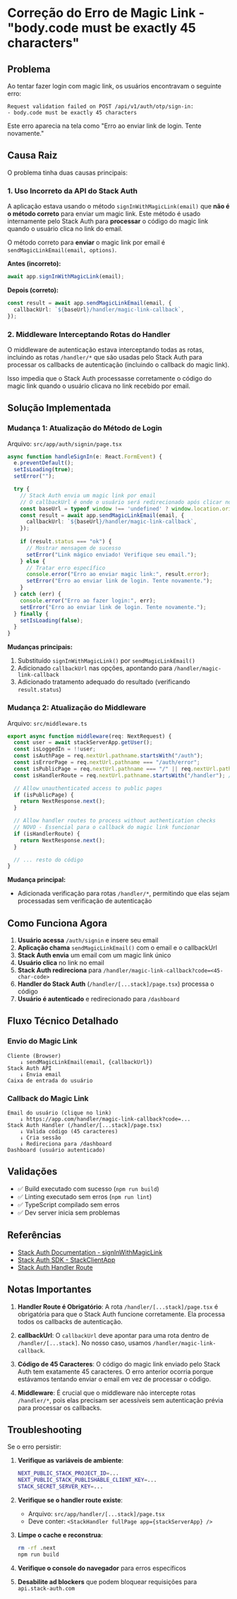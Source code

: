 # Correção do Erro de Magic Link - "body.code must be exactly 45 characters"

## Problema

Ao tentar fazer login com magic link, os usuários encontravam o seguinte erro:

```
Request validation failed on POST /api/v1/auth/otp/sign-in:
- body.code must be exactly 45 characters
```

Este erro aparecia na tela como "Erro ao enviar link de login. Tente novamente."

## Causa Raiz

O problema tinha duas causas principais:

### 1. Uso Incorreto da API do Stack Auth

A aplicação estava usando o método `signInWithMagicLink(email)` que **não é o método correto** para enviar um magic link. Este método é usado internamente pelo Stack Auth para **processar** o código do magic link quando o usuário clica no link do email.

O método correto para **enviar** o magic link por email é `sendMagicLinkEmail(email, options)`.

**Antes (incorreto):**
```typescript
await app.signInWithMagicLink(email);
```

**Depois (correto):**
```typescript
const result = await app.sendMagicLinkEmail(email, {
  callbackUrl: `${baseUrl}/handler/magic-link-callback`,
});
```

### 2. Middleware Interceptando Rotas do Handler

O middleware de autenticação estava interceptando todas as rotas, incluindo as rotas `/handler/*` que são usadas pelo Stack Auth para processar os callbacks de autenticação (incluindo o callback do magic link).

Isso impedia que o Stack Auth processasse corretamente o código do magic link quando o usuário clicava no link recebido por email.

## Solução Implementada

### Mudança 1: Atualização do Método de Login

Arquivo: `src/app/auth/signin/page.tsx`

```typescript
async function handleSignIn(e: React.FormEvent) {
  e.preventDefault();
  setIsLoading(true);
  setError("");

  try {
    // Stack Auth envia um magic link por email
    // O callbackUrl é onde o usuário será redirecionado após clicar no link
    const baseUrl = typeof window !== 'undefined' ? window.location.origin : '';
    const result = await app.sendMagicLinkEmail(email, {
      callbackUrl: `${baseUrl}/handler/magic-link-callback`,
    });
    
    if (result.status === "ok") {
      // Mostrar mensagem de sucesso
      setError("Link mágico enviado! Verifique seu email.");
    } else {
      // Tratar erro específico
      console.error("Erro ao enviar magic link:", result.error);
      setError("Erro ao enviar link de login. Tente novamente.");
    }
  } catch (err) {
    console.error("Erro ao fazer login:", err);
    setError("Erro ao enviar link de login. Tente novamente.");
  } finally {
    setIsLoading(false);
  }
}
```

**Mudanças principais:**
1. Substituído `signInWithMagicLink()` por `sendMagicLinkEmail()`
2. Adicionado `callbackUrl` nas opções, apontando para `/handler/magic-link-callback`
3. Adicionado tratamento adequado do resultado (verificando `result.status`)

### Mudança 2: Atualização do Middleware

Arquivo: `src/middleware.ts`

```typescript
export async function middleware(req: NextRequest) {
  const user = await stackServerApp.getUser();
  const isLoggedIn = !!user;
  const isAuthPage = req.nextUrl.pathname.startsWith("/auth");
  const isErrorPage = req.nextUrl.pathname === "/auth/error";
  const isPublicPage = req.nextUrl.pathname === "/" || req.nextUrl.pathname === "/simple-test";
  const isHandlerRoute = req.nextUrl.pathname.startsWith("/handler"); // NOVO

  // Allow unauthenticated access to public pages
  if (isPublicPage) {
    return NextResponse.next();
  }

  // Allow handler routes to process without authentication checks
  // NOVO - Essencial para o callback do magic link funcionar
  if (isHandlerRoute) {
    return NextResponse.next();
  }

  // ... resto do código
}
```

**Mudança principal:**
- Adicionada verificação para rotas `/handler/*`, permitindo que elas sejam processadas sem verificação de autenticação

## Como Funciona Agora

1. **Usuário acessa** `/auth/signin` e insere seu email
2. **Aplicação chama** `sendMagicLinkEmail()` com o email e o callbackUrl
3. **Stack Auth envia** um email com um magic link único
4. **Usuário clica** no link no email
5. **Stack Auth redireciona** para `/handler/magic-link-callback?code=<45-char-code>`
6. **Handler do Stack Auth** (`/handler/[...stack]/page.tsx`) processa o código
7. **Usuário é autenticado** e redirecionado para `/dashboard`

## Fluxo Técnico Detalhado

### Envio do Magic Link

```
Cliente (Browser)
    ↓ sendMagicLinkEmail(email, {callbackUrl})
Stack Auth API
    ↓ Envia email
Caixa de entrada do usuário
```

### Callback do Magic Link

```
Email do usuário (clique no link)
    ↓ https://app.com/handler/magic-link-callback?code=...
Stack Auth Handler (/handler/[...stack]/page.tsx)
    ↓ Valida código (45 caracteres)
    ↓ Cria sessão
    ↓ Redireciona para /dashboard
Dashboard (usuário autenticado)
```

## Validações

- ✅ Build executado com sucesso (`npm run build`)
- ✅ Linting executado sem erros (`npm run lint`)
- ✅ TypeScript compilado sem erros
- ✅ Dev server inicia sem problemas

## Referências

- [Stack Auth Documentation - signInWithMagicLink](https://docs.stack-auth.com/api/overview)
- [Stack Auth SDK - StackClientApp](https://docs.stack-auth.com/next/concepts/stack-app)
- [Stack Auth Handler Route](https://docs.stack-auth.com/next/getting-started)

## Notas Importantes

1. **Handler Route é Obrigatório**: A rota `/handler/[...stack]/page.tsx` é obrigatória para que o Stack Auth funcione corretamente. Ela processa todos os callbacks de autenticação.

2. **callbackUrl**: O `callbackUrl` deve apontar para uma rota dentro de `/handler/[...stack]`. No nosso caso, usamos `/handler/magic-link-callback`.

3. **Código de 45 Caracteres**: O código do magic link enviado pelo Stack Auth tem exatamente 45 caracteres. O erro anterior ocorria porque estávamos tentando enviar o email em vez de processar o código.

4. **Middleware**: É crucial que o middleware não intercepte rotas `/handler/*`, pois elas precisam ser acessíveis sem autenticação prévia para processar os callbacks.

## Troubleshooting

Se o erro persistir:

1. **Verifique as variáveis de ambiente**:
   ```bash
   NEXT_PUBLIC_STACK_PROJECT_ID=...
   NEXT_PUBLIC_STACK_PUBLISHABLE_CLIENT_KEY=...
   STACK_SECRET_SERVER_KEY=...
   ```

2. **Verifique se o handler route existe**:
   - Arquivo: `src/app/handler/[...stack]/page.tsx`
   - Deve conter: `<StackHandler fullPage app={stackServerApp} />`

3. **Limpe o cache e reconstrua**:
   ```bash
   rm -rf .next
   npm run build
   ```

4. **Verifique o console do navegador** para erros específicos

5. **Desabilite ad blockers** que podem bloquear requisições para `api.stack-auth.com`

